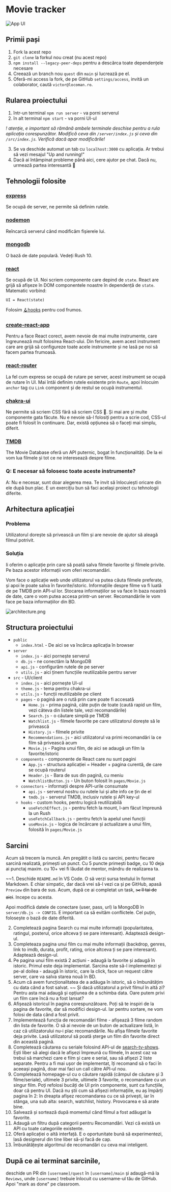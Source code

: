 # Movie tracker

![App UI](./images/movie.png)

## Primii pași

1. Fork la acest repo
2. `git clone` la forkul nou creat (nu acest repo)
3. `npm install --legacy-peer-deps` pentru a descărca toate dependențele necesare
4. Creează un branch nou `quest` din `main` și lucrează pe el.
5. Oferă-mi access la fork, de pe GitHub `settings/access`, invită un colaborator, caută
   `victor@locoman.ro`.

## Rularea proiectului

1. într-un terminal `npm run server` - va porni serverul
2. în alt terminal `npm start` - va porni UI-ul

_! atenție, e important să rămână ambele terminale deschise pentru a rula aplicația corespunzător.
Modifică ceva din `/server/index.js` și ceva din `/src/index.js`. Verifică dacă apar modificările!_

3. Se va deschide automat un tab cu `localhost:3000` cu aplicația. Ar trebui să vezi mesajul "Up and
   running!"
4. Dacă ai întâmpinat probleme până aici, cere ajutor pe chat. Dacă nu, urmează partea interesantă
   🤩

## Tehnologii folosite

### [express](https://expressjs.com/en/4x/api.html)

Se ocupă de server, ne permite să definim rutele.

### [nodemon](https://nodemon.io/)

Reîncarcă serverul când modificăm fișierele lui.

### [mongodb](https://docs.mongodb.com/drivers/node/usage-examples)

O bază de date populară. Vedeți Rush 10.

### [react](https://reactjs.org/docs/hello-world.html)

Se ocupă de UI. Noi scriem componente care depind de `state`. React are grijă să afișeze în DOM
componentele noastre în dependență de `state`. Matematic vorbind:

```
UI = React(state)
```

Folosim [🪝hooks](https://reactjs.org/docs/hooks-intro.html) pentru cod frumos.

### [create-react-app](https://create-react-app.dev/docs/documentation-intro)

Pentru a face React corect, avem nevoie de mai multe instrumente, care îngreunează mult folosirea
React-ului. Din fericire, avem acest instrument care are grijă să configureze toate acele
instrumente și ne lasă pe noi să facem partea frumoasă.

### [react-router](https://reactrouter.com/web/guides/quick-start)

La fel cum express se ocupă de rutare pe server, acest instrument se ocupă de rutare în UI. Mai
întâi definim rutele existente prin `Route`, apoi înlocuim `anchor` tag cu `Link` component și de
restul se ocupă instrumentul.

### [chakra-ui](https://chakra-ui.com/docs/principles)

Ne permite să scriem CSS fără să scriem CSS 🤩. Și mai are și multe componente gata făcute. Nu e
nevoie să-l folosiți pentru a scrie cod, CSS-ul poate fi folosit în continuare. Dar, există opțiunea
să o faceți mai simplu, diferit.

### [TMDB](https://developers.themoviedb.org/3/search/search-movies)

The Movie Database oferă un API puternic, bogat în funcționalități. De la ei vom lua filmele și tot
ce ne interesează despre filme.

### Q: E necesar să folosesc toate aceste instrumente?

A: Nu e necesar, sunt doar alegerea mea. Te invit să înlocuiești oricare din ele după bun plac. E un
exercițiu bun să faci același proiect cu tehnologii diferite.

## Arhitectura aplicației

### Problema

Utilizatorul dorește să privească un film și are nevoie de ajutor să aleagă filmul potrivit.

### Soluția

Ii oferim o aplicație prin care să poată salva filmele favorite și filmele privite. Pe baza acestor
informații vom oferi recomandări.

Vom face o aplicație web unde utilizatorul va putea căuta filmele preferate, și apoi le poate salva
în favorite/istoric. Informațiile despre filme va fi luată de pe TMDB prin API-ul lor. Stocarea
informațiilor se va face în baza noastră de date, care o vom putea accesa printr-un server.
Recomandările le vom face pe baza informațiilor din BD.

![architecture.png](./images/architecture.png)

## Structura proiectului

- `public`
  - `index.html` - De aici se va încărca aplicația în browser
- `server`
  - `index.js` - aici pornește serverul
  - `db.js` - ne conectăm la MongoDB
  - `api.js` - configurăm rutele de pe server
  - `utils.js` - aici ținem funcțiile reutilizabile pentru server
- `src` - UI/client
  - `index.js` - aici pornește UI-ul
  - `theme.js` - tema pentru chakra-ui
  - `utils.js` - funcții reutilizabile pe client
  - `pages` - o pagină are o rută prin care poate fi accesată
    - `Home.js` - prima pagină, câte puțin de toate (caută rapid un film, vezi câteva din listele
      tale, vezi recomandările)
    - `Search.js` - o căutare simplă pe TMDB
    - `Watchlist.js` - filmele favorite pe care utilizatorul dorește să le privească
    - `History.js` - filmele privite
    - `Recommendations.js` - aici utilizatorul va primi recomandări la ce film să privească acum
    - `Movie.js` - Pagina unui film, de aici se adaugă un film la favorite/istoric
  - `components` - componente de React care nu sunt pagini
    - `App.js` - structura aplicației = Header + pagina curentă, de care se ocupă routerul
    - `Header.js` - Bara de sus din pagină, cu meniu
    - `WatchlistButton.js` - Un buton folosit în `pages/Movie.js`
  - `connectors` - informații despre API-urile consumate
    - `api.js` - serverul nostru cu rutele lui și alte info ce țin de el
    - `tmdb.js` - serverul TMDB, inclusiv rutele și API key-ul
  - `hooks` - custom hooks, pentru logică reutilizabilă
    - `useFetchEffect.js` - pentru fetch la mount, l-am făcut împreună la un Rush
    - `useFetchCallback.js` - pentru fetch la apelul unei funcții
    - `useMovie.js` - logica de încărcare și actualizare a unui film, folosită în `pages/Movie.js`

## Sarcini

Acum să trecem la muncă. Am pregătit o listă cu sarcini, pentru fiecare sarcină realizată, primești
un punct. Cu 5 puncte primești badge, cu 10 deja ai punctaj maxim. cu 10+ vei fi lăudat de mentor,
mândru de realizarea ta.

~~1. Deschide `README.md` în VS Code. O să verzi sursa textului în format Markdown. E chiar simpatic,
   dar dacă vrei să-l vezi ca și pe GitHub, apasă `Preview` din bara de sus. Acum, după ce ai
   completat un task, ~~✂️ îl tai de aici~~. Incepe cu acesta.

   Apoi modifică datele de conectare (user, pass, url) la MongoDB în `server/db.js -> CONFIG`. E
   important ca să evităm conflictele. Cel puțin, folosește o bază de date diferită.

2. Completează pagina Search cu mai multe informații (popularitatea, ratingul, posterul, orice
   altceva ți se pare interesant). Adaptează design-ul.
3. Completeaza pagina unui film cu mai multe informații (backdrop, genres, link to imdb, durata,
   profit, rating, orice altceva ți se pare interesant). Adaptează design-ul.
4. Pe pagina unui film există 2 acțiuni - adaugă la favorite și adaugă în istoric. Primul este deja
   implementat. Sarcina este să-l implementezi și pe-al doilea - adaugă în istoric, care la click,
   face un request către server, care va salva starea nouă în BD.
5. Acum că avem funcționalitatea de a adăuga în istoric, să o îmbunătățim cu data când a fost
   salvat. ~~ Și dacă utilizatorul a privit filmul în altă zi? Pentru asta mai adaugă și opțiunea de a
   schimba data. Oare putem privi un film care încă nu a fost lansat?
6. Afișează istoricul în pagina corespunzătoare. Poți să te inspiri de la pagina de favorite, dar să
   modifici design-ul. Iar pentru sortare, ne vom folosi de data când a fost privit.
7. Implementează funcția de recomandări filme - afișează 3 filme random din lista de favorite. O să
   ai nevoie de un buton de actualizare listă, în caz că utilizatorului nu-i plac recomandările. Nu
   afișa filmele favorite deja privite. Lasă utilizatorul să poată șterge un film din favorite
   direct din această pagină.
8. Completează căutarea cu seriale folosind API-ul de
   [search-tv-shows](https://developers.themoviedb.org/3/search/search-tv-shows). Ești liber să
   alegi dacă le afișezi împreună cu filmele, în acest caz va trebui să marchezi care e film și care
   e serial, sau să afișezi 2 liste separate. Pentru a fi mai ușor de implementat, îți recomand să o
   faci în aceeași pagină, doar mai faci un call către API-ul nou.
9. Completează homepage-ul cu o căutare rapidă (câmpul de căutare și 3 filme/seriale), ultimele 3
   privite, ultimele 3 favorite, o recomandare cu un singur film. Poți refolosi bucăți de UI prin
   componente, sunt ca funcțiile, doar că pentru UI. Dacă nu știi cum să afișezi informațiile, eu aș
   împărți pagina în 2: în dreapta afișez recomandarea cu ce să privești, iar în stânga, una sub
   alta: search, watchlist, history. Provocarea e să arate bine.
10. Salvează și sortează după momentul când filmul a fost adăugat la favorite.
11. Adaugă un filtru după categorii pentru Recomandări. Vezi că există un API cu toate categoriile
    existente.
12. Oferă aplicației o altă interfață. E o oportunitate bună să experimentezi, lasă designerul din
    tine liber să-și facă de cap.
13. Îmbunătățește algoritmul de recomandări cu ceva mai inteligent.

## După ce ai terminat sarcinile,

deschide un PR din `[username]/quest` în `[username]/main` și adaugă-mă la `Reviews`, unde
`[username]` trebuie înlocuit cu username-ul tău de GitHub. Apoi "mark as done" pe classroom.
